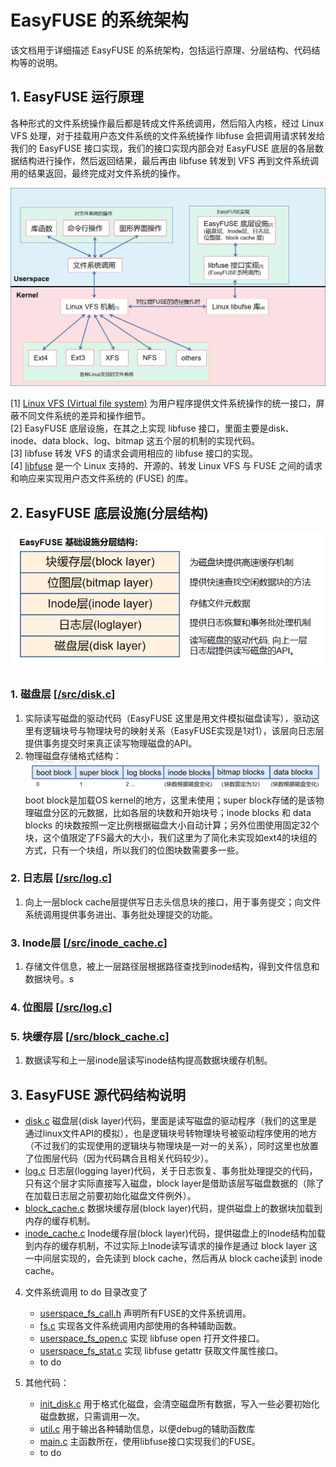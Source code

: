 # EasyFUSE 的系统架构

该文档用于详细描述 EasyFUSE 的系统架构，包括运行原理、分层结构、代码结构等的说明。

## 1. EasyFUSE 运行原理

各种形式的文件系统操作最后都是转成文件系统调用，然后陷入内核，经过 Linux VFS 处理，对于挂载用户态文件系统的文件系统操作 libfuse 会把调用请求转发给我们的 EasyFUSE 接口实现，我们的接口实现内部会对 EasyFUSE 底层的各层数据结构进行操作，然后返回结果，最后再由 libfuse 转发到 VFS 再到文件系统调用的结果返回，最终完成对文件系统的操作。

![IMG](../resource/libfuse_work.png)

\[1\] [Linux VFS (Virtual file system)](https://en.wikipedia.org/wiki/Virtual_file_system) 为用户程序提供文件系统操作的统一接口，屏蔽不同文件系统的差异和操作细节。  
\[2\] EasyFUSE 底层设施，在其之上实现 libfuse 接口，里面主要是disk、inode、data block、log、bitmap 这五个层的机制的实现代码。  
\[3\] libfuse 转发 VFS 的请求会调用相应的 libfuse 接口的实现。  
\[4\] [libfuse](https://github.com/libfuse/libfuse) 是一个 Linux 支持的、开源的、转发 Linux VFS 与 FUSE 之间的请求和响应来实现用户态文件系统的 (FUSE) 的库。  

## 2. EasyFUSE 底层设施(分层结构)

![IMG](../resource/layers.png)

### 1. 磁盘层 [[/src/disk.c](../src/disk.c)]

1. 实际读写磁盘的驱动代码（EasyFUSE 这里是用文件模拟磁盘读写），驱动这里有逻辑块号与物理块号的映射关系（EasyFUSE实现是1对1），该层向日志层提供事务提交时来真正读写物理磁盘的API。
2. 物理磁盘存储格式结构：
![IMG](../resource/disk.png)
boot block是加载OS kernel的地方，这里未使用；super block存储的是该物理磁盘分区的元数据，比如各层的块数和开始块号；inode blocks 和 data blocks 的块数按照一定比例根据磁盘大小自动计算；另外位图使用固定32个块，这个值限定了FS最大的大小，我们这里为了简化未实现如ext4的块组的方式，只有一个块组，所以我们的位图块数需要多一些。  

### 2. 日志层 [[/src/log.c](../src/log.c)]

1. 向上一层block cache层提供写日志头信息块的接口，用于事务提交；向文件系统调用提供事务进出、事务批处理提交的功能。

### 3. Inode层 [[/src/inode_cache.c](../src/inode_cache.c)]

1. 存储文件信息，被上一层路径层根据路径查找到inode结构，得到文件信息和数据块号。s

### 4. 位图层 [[/src/log.c](../src/disk.c)]

### 5. 块缓存层 [[/src/block_cache.c](../src/block_cache.c)]

1. 数据读写和上一层inode层读写inode结构提高数据块缓存机制。

    <!--    1. path layer —— 路径层，为上一层的我们自己文件系统的系统调用作为参数使用。
    2. FUSE system calls layer —— 我们自己定义的系统调用，实现上一层的libfuse接口。
    3. libfuse layer —— libfuse库作为中间层，监听上一层的VFS的请求，返回我们自己的结果。
    4. linux VFS 机制 —— linux使用的虚拟文件系统机制，为上一层的glibc标准库的文件系统调用提供对应文件系统的功能 实现，比如对一个ext4 FS的文件操作，自然向下调用ext4 FS实现，如果是对我们的FUSE文件操作，那么就会进入下一层libfuse layer，让libfuse layer转发请求到我们用户态的实现。
    5. glibc FS system calls layer —— 标准库的文件系统调用函数，不知要对哪一个文件系统调用。
    6.  打开文件描述 layer —— 指向inode，linux内核维护的信息。
    7.  文件描述符 layer —— 指向打开文件描述，linux内核维护的信息。  
   （注：为了简单，我们实现的是high-lever libfuse接口，使用路径；另外fd的层次是高于VFS的，也就是说打开不同文件系统而来的fd和相同FS的打开得到的fd没有什么不同，都是顺序递增，不可能重复的，由内核维护，fd和FUSE一点关系都没有） -->

## 3. EasyFUSE 源代码结构说明

   - [disk.c](src/disk.c) 磁盘层(disk layer)代码，里面是读写磁盘的驱动程序（我们的这里是通过linux文件API的模拟），也是逻辑块号转物理块号被驱动程序使用的地方（不过我们的实现使用的逻辑块与物理块是一对一的关系），同时这里也放置了位图层代码（因为代码耦合且相关代码较少）。
   - [log.c](src/log.c) 日志层(logging layer)代码，关于日志恢复、事务批处理提交的代码，只有这个层才实际直接写入磁盘，block layer是借助该层写磁盘数据的（除了在加载日志层之前要初始化磁盘文件例外）。
   - [block_cache.c](src/block_cache.c) 数据块缓存层(block layer)代码，提供磁盘上的数据块加载到内存的缓存机制。
   - [inode_cache.c](src/inode_cache.c) Inode缓存层(block layer)代码，提供磁盘上的Inode结构加载到内存的缓存机制，不过实际上Inode读写请求的操作是通过 block layer 这一中间层实现的，会先读到 block cache，然后再从 block cache读到 inode cache。
  
4. 文件系统调用
    to do 目录改变了

   - [userspace_fs_call.h](include/userspace_fs_calls.h) 声明所有FUSE的文件系统调用。
   - [fs.c](src/fs.c) 实现各文件系统调用内部使用的各种辅助函数。
   - [userspace_fs_open.c](src/userspace_fs_open.c) 实现 libfuse open 打开文件接口。
   - [userspace_fs_stat.c](src/userspace_fs_stat.c) 实现 libfuse getattr 获取文件属性接口。
   - to do

5. 其他代码：
   - [init_disk.c](src/init_disk.c) 用于格式化磁盘，会清空磁盘所有数据，写入一些必要初始化磁盘数据，只需调用一次。
   - [util.c](src/util.c) 用于输出各种辅助信息，以便debug的辅助函数库
   - [main.c](src/main.c) 主函数所在，使用libfuse接口实现我们的FUSE。
   - to do
